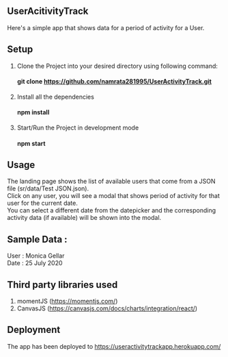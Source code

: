 ## UserAcitivityTrack
Here's a simple app that shows data for a period of activity for a User.

## Setup
1. Clone the Project into your desired directory using following command:  
    #### git clone https://github.com/namrata281995/UserActivityTrack.git

2. Install all the dependencies  
    #### npm install

3. Start/Run the Project in development mode  
    #### npm start


## Usage
The landing page shows the list of available users that come from a JSON file (sr/data/Test JSON.json).  
Click on any user, you will see a modal that shows period of activity for that user for the current date.  
You can select a different date from the datepicker and the corresponding activity data (if available) will be shown into the modal.

## Sample Data :
User : Monica Gellar  
Date : 25 July 2020  

## Third party libraries used
1. momentJS (https://momentjs.com/)
2. CanvasJS (https://canvasjs.com/docs/charts/integration/react/)

## Deployment
The app has been deployed to https://useractivitytrackapp.herokuapp.com/
